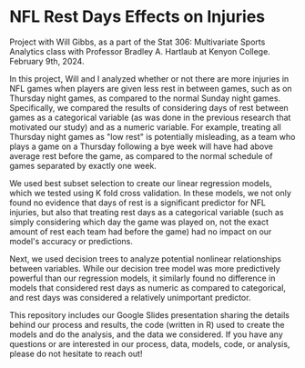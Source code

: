 # NFL Rest Days Effects on Injuries

Project with Will Gibbs, as a part of the Stat 306: Multivariate Sports Analytics class with Professor Bradley A. Hartlaub at Kenyon College. February 9th, 2024.

In this project, Will and I analyzed whether or not there are more injuries in NFL games when players are given less rest in between games, such as on Thursday night games, 
as compared to the normal Sunday night games. Specifically, we compared the results of considering days of rest between games as a categorical variable (as was done in the previous
research that motivated our study) and as a numeric variable. For example, treating all Thursday night games as "low rest" is potentially misleading, as a team who plays 
a game on a Thursday following a bye week will have had above average rest before the game, as compared to the normal schedule of games separated by exactly one week. 

We used best subset selection to create our linear regression models, which we tested using K fold cross validation. In these models, we not only found no evidence that days of rest 
is a significant predictor for NFL injuries, but also that treating rest days as a categorical variable (such as simply considering which day the game was played on, not the exact amount
of rest each team had before the game) had no impact on our model's accuracy or predictions. 

Next, we used decision trees to analyze potential nonlinear relationships between variables. While our decision tree model was more predictively powerful than our regression models, 
it similarly found no difference in models that considered rest days as numeric as compared to categorical, and rest days was considered a relatively unimportant predictor.

This repository includes our Google Slides presentation sharing the details behind our process and results, the code (written in R) used to create the models and do the analysis, and the data we considered. 
If you have any questions or are interested in our process, data, models, code, or analysis, please do not hesitate to reach out!
